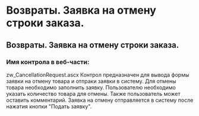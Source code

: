 ﻿---
description: 2.4.7
---
# Возвраты. Заявка на отмену строки заказа.
## Возвраты. Заявка на отмену строки заказа.
### Имя контрола в веб-части: 
zw_CancellationRequest.ascx
Контрол предназначен для вывода формы заявки на отмену товара и отпраки заявки в систему.
Для отмены товара необходимо заполнить заявку. Пользователю необходимо указать количество товара для отмены. Также пользователь может оставить комментарий.
Заявка на отмену отправляется в систему после нажатия кнопки "Подать заявку".

